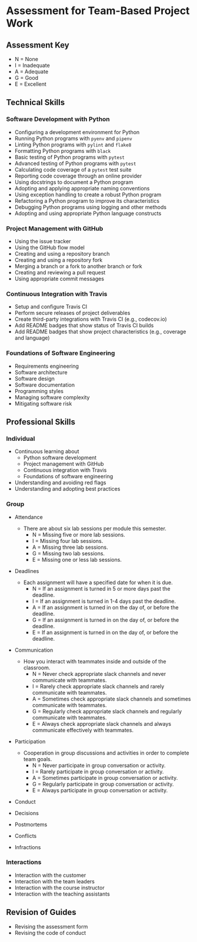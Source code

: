 # Assessment for Team-Based Project Work

## Assessment Key

* N = None
* I = Inadequate
* A = Adequate
* G = Good
* E = Excellent

## Technical Skills

### Software Development with Python

* Configuring a development environment for Python
* Running Python programs with `pyenv` and `pipenv`
* Linting Python programs with `pylint` and `flake8`
* Formatting Python programs with `black`
* Basic testing of Python programs with `pytest`
* Advanced testing of Python programs with `pytest`
* Calculating code coverage of a `pytest` test suite
* Reporting code coverage through an online provider
* Using docstrings to document a Python program
* Adopting and applying appropriate naming conventions
* Using exception handling to create a robust Python program
* Refactoring a Python program to improve its characteristics
* Debugging Python programs using logging and other methods
* Adopting and using appropriate Python language constructs

### Project Management with GitHub

* Using the issue tracker
* Using the GitHub flow model
* Creating and using a repository branch
* Creating and using a repository fork
* Merging a branch or a fork to another branch or fork
* Creating and reviewing a pull request
* Using appropriate commit messages

### Continuous Integration with Travis

* Setup and configure Travis CI
* Perform secure releases of project deliverables
* Create third-party integrations with Travis CI (e.g., codecov.io)
* Add README badges that show status of Travis CI builds
* Add README badges that show project characteristics (e.g., coverage and
  language)

### Foundations of Software Engineering

* Requirements engineering
* Software architecture
* Software design
* Software documentation
* Programming styles
* Managing software complexity
* Mitigating software risk

## Professional Skills

### Individual

* Continuous learning about
  * Python software development
  * Project management with GitHub
  * Continuous integration with Travis
  * Foundations of software engineering
* Understanding and avoiding red flags
* Understanding and adopting best practices

### Group

* Attendance
  * There are about six lab sessions per module this semester.
    * N = Missing five or more lab sessions.
    * I = Missing four lab sessions.
    * A = Missing three lab sessions.
    * G = Missing two lab sessions.
    * E = Missing one or less lab sessions.

* Deadlines
  * Each assignment will have a specified date for when it is due.
    * N = If an assignment is turned in 5 or more days past the deadline.
    * I = If an assignment is turned in 1-4 days past the deadline.
    * A = If an assignment is turned in on the day of, or before the deadline.
    * G = If an assignment is turned in on the day of, or before the deadline.
    * E = If an assignment is turned in on the day of, or before the deadline.

* Communication
  * How you interact with teammates inside and outside of the
                classroom.
    * N = Never check appropriate slack channels and never communicate with
      teammates.
    * I = Rarely check appropriate slack channels and rarely communicate with
          teammates.
    * A = Sometimes check appropriate slack channels and sometimes communicate
          with teammates.
    * G = Regularly check appropriate slack channels and regularly communicate
          with teammates.
    * E = Always check appropriate slack channels and always communicate
          effectively with teammates.

* Participation
  * Cooperation in group discussions and activities in order to
                complete team goals.
    * N = Never participate in group conversation or activity.
    * I = Rarely participate in group conversation or activity.
    * A = Sometimes participate in group conversation or activity.
    * G = Regularly participate in group conversation or activity.
    * E = Always participate in group conversation or activity.
* Conduct
* Decisions
* Postmortems
* Conflicts
* Infractions

### Interactions

* Interaction with the customer
* Interaction with the team leaders
* Interaction with the course instructor
* Interaction with the teaching assistants

## Revision of Guides

* Revising the assessment form
* Revising the code of conduct
